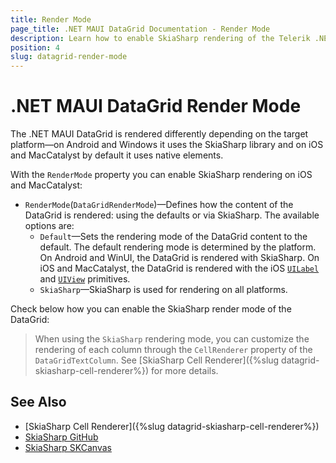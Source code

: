 ```yaml
---
title: Render Mode
page_title: .NET MAUI DataGrid Documentation - Render Mode
description: Learn how to enable SkiaSharp rendering of the Telerik .NET MAUI DataGrid on all platforms.
position: 4
slug: datagrid-render-mode
---
```


# .NET MAUI DataGrid Render Mode

The .NET MAUI DataGrid is rendered differently depending on the target platform&mdash;on Android and Windows it uses the SkiaSharp library and on iOS and MacCatalyst by default it uses native elements.

With the `RenderMode` property you can enable SkiaSharp rendering on iOS and MacCatalyst:

* `RenderMode`(`DataGridRenderMode`)&mdash;Defines how the content of the DataGrid is rendered: using the defaults or via SkiaSharp. The available options are:
    * `Default`&mdash;Sets the rendering mode of the DataGrid content to the default. The default rendering mode is determined by the platform. On Android and WinUI, the DataGrid is rendered with SkiaSharp. On iOS and MacCatalyst, the DataGrid is rendered with the iOS <a href="https://developer.apple.com/documentation/uikit/uilabel" target="_blank"><code>UILabel</code></a> and <a href="https://developer.apple.com/documentation/uikit/uiview" target="_blank"><code>UIView</code></a> primitives.
    * `SkiaSharp`&mdash;SkiaSharp is used for rendering on all platforms.
 
Check below how you can enable the SkiaSharp render mode of the DataGrid:

<snippet id='datagrid-skia-rendering-xaml' />

>When using the `SkiaSharp` rendering mode, you can customize the rendering of each column through the `CellRenderer` property of the `DataGridTextColumn`. See [SkiaSharp Cell Renderer]({%slug datagrid-skiasharp-cell-renderer%}) for more details.

## See Also

- [SkiaSharp Cell Renderer]({%slug datagrid-skiasharp-cell-renderer%})
- [SkiaSharp GitHub](https://github.com/mono/SkiaSharp?#skiasharp)
- [SkiaSharp SKCanvas](https://learn.microsoft.com/en-us/dotnet/api/skiasharp.skcanvas)
